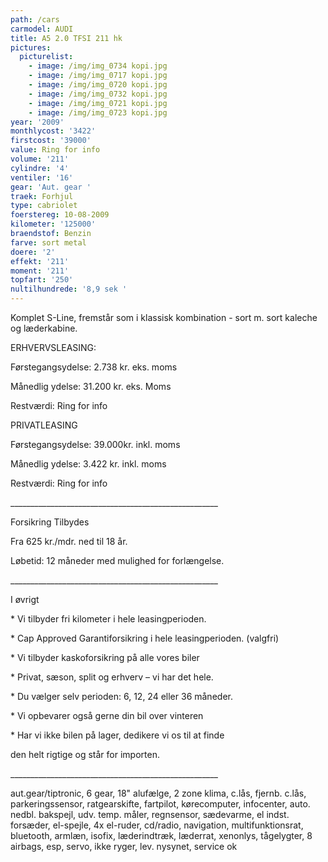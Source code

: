 ```yaml
---
path: /cars
carmodel: AUDI
title: A5 2.0 TFSI 211 hk
pictures:
  picturelist:
    - image: /img/img_0734 kopi.jpg
    - image: /img/img_0717 kopi.jpg
    - image: /img/img_0720 kopi.jpg
    - image: /img/img_0732 kopi.jpg
    - image: /img/img_0721 kopi.jpg
    - image: /img/img_0723 kopi.jpg
year: '2009'
monthlycost: '3422'
firstcost: '39000'
value: Ring for info
volume: '211'
cylindre: '4'
ventiler: '16'
gear: 'Aut. gear '
traek: Forhjul
type: cabriolet
foerstereg: 10-08-2009
kilometer: '125000'
braendstof: Benzin
farve: sort metal
doere: '2'
effekt: '211'
moment: '211'
topfart: '250'
nultilhundrede: '8,9 sek '
---
```

Komplet S-Line, fremstår som i klassisk kombination -  sort m. sort kaleche og læderkabine.

ERHVERVSLEASING:

Førstegangsydelse: 2.738 kr. eks. moms

Månedlig ydelse: 31.200 kr. eks. Moms

Restværdi: Ring for info

PRIVATLEASING

Førstegangsydelse: 39.000kr. inkl. moms

Månedlig ydelse:  3.422 kr. inkl. moms

Restværdi: Ring for info

\_\_\_\_\_\_\_\_\_\_\_\_\_\_\_\_\_\_\_\_\_\_\_\_\_\_\_\_\_\_\_\_\_\_\_\_\_\_\_\_\_\_\_\_\_\_\_\_\_\_\_\_

Forsikring Tilbydes

Fra 625 kr./mdr. ned til 18 år. 

Løbetid: 12 måneder med mulighed for forlængelse.

\_\_\_\_\_\_\_\_\_\_\_\_\_\_\_\_\_\_\_\_\_\_\_\_\_\_\_\_\_\_\_\_\_\_\_\_\_\_\_\_\_\_\_\_\_\_\_\_\_\_\_\_

I øvrigt

\* Vi tilbyder fri kilometer i hele leasingperioden.

\* Cap Approved Garantiforsikring i hele leasingperioden. (valgfri)

\* Vi tilbyder kaskoforsikring på alle vores biler

\* Privat, sæson, split og erhverv – vi har det hele.

\* Du vælger selv perioden: 6, 12, 24 eller 36 måneder.

\* Vi opbevarer også gerne din bil over vinteren

\* Har vi ikke bilen på lager, dedikere vi os til at finde 

   den helt rigtige og står for importen.

\_\_\_\_\_\_\_\_\_\_\_\_\_\_\_\_\_\_\_\_\_\_\_\_\_\_\_\_\_\_\_\_\_\_\_\_\_\_\_\_\_\_\_\_\_\_\_\_\_\_\_\_	

aut.gear/tiptronic, 6 gear, 18" alufælge, 2 zone klima, c.lås, fjernb. c.lås, parkeringssensor, ratgearskifte, fartpilot, kørecomputer, infocenter, auto. nedbl. bakspejl, udv. temp. måler, regnsensor, sædevarme, el indst. forsæder, el-spejle, 4x el-ruder, cd/radio, navigation, multifunktionsrat, bluetooth, armlæn, isofix, læderindtræk, læderrat, xenonlys, tågelygter, 8 airbags, esp, servo, ikke ryger, lev. nysynet, service ok
